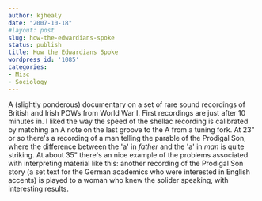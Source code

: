 ```yaml
---
author: kjhealy
date: "2007-10-18"
#layout: post
slug: how-the-edwardians-spoke
status: publish
title: How the Edwardians Spoke
wordpress_id: '1085'
categories:
- Misc
- Sociology
---
```


A (slightly ponderous) documentary on a set of rare sound recordings of British and Irish POWs from World War I. First recordings are just after 10 minutes in. I liked the way the speed of the shellac recording is calibrated by matching an A note on the last groove to the A from a tuning fork. At 23" or so there's a recording of a man telling the parable of the Prodigal Son, where the difference between the 'a' in *father* and the 'a' in *man* is quite striking. At about 35" there's an nice example of the problems associated with interpreting material like this: another recording of the Prodigal Son story (a set text for the German academics who were interested in English accents) is played to a woman who knew the solider speaking, with interesting results.


